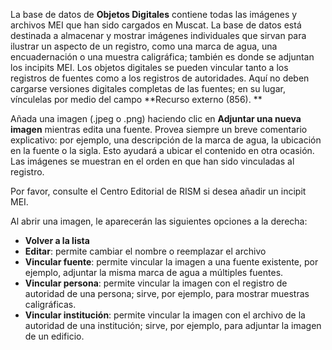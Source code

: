 La base de datos de **Objetos Digitales** contiene todas las imágenes y archivos MEI que han sido cargados en Muscat. La base de datos está destinada a almacenar y mostrar imágenes individuales que sirvan para ilustrar un aspecto de un registro, como una marca de agua, una encuadernación o una muestra caligráfica; también es donde se adjuntan los incipits MEI. Los objetos digitales se pueden vincular tanto a los registros de fuentes como a los registros de autoridades. Aquí no deben cargarse versiones digitales completas de las fuentes; en su lugar, vínculelas por medio del campo **Recurso externo (856). **

Añada una imagen (.jpeg o .png) haciendo clic en **Adjuntar una nueva imagen** mientras edita una fuente. Provea siempre un breve comentario explicativo: por ejemplo, una descripción de la marca de agua, la ubicación en la fuente o la sigla. Esto ayudará a ubicar el contenido en otra ocasión. Las imágenes se muestran en el orden en que han sido vinculadas al registro.

Por favor, consulte el Centro Editorial de RISM si desea añadir un incipit MEI.

Al abrir una imagen, le aparecerán las siguientes opciones a la derecha:

- **Volver a la lista**
- **Editar**: permite cambiar el nombre o reemplazar el archivo
- **Vincular fuente**: permite vincular la imagen a una fuente existente, por ejemplo, adjuntar la misma marca de agua a múltiples fuentes.
- **Vincular persona**: permite vincular la imagen con el registro de autoridad de una persona; sirve, por ejemplo, para mostrar muestras caligráficas.
- **Vincular institución**: permite vincular la imagen con el archivo de la autoridad de una institución; sirve, por ejemplo, para adjuntar la imagen de un edificio.